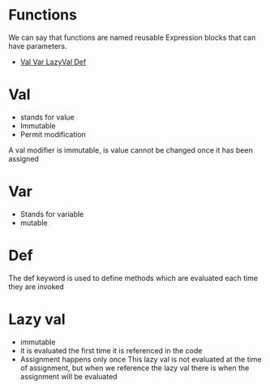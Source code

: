 # Functions

We can say that functions are named reusable Expression blocks
that can have parameters.

- [Val Var LazyVal Def](../VarValLazyValDef.sc)

# Val

- stands for value
- Immutable
- Permit modification

A val modifier is immutable, is value cannot be changed once it has
been assigned

# Var
  - Stands for variable
  - mutable

# Def
The def keyword is used to define methods which are evaluated each time
they are invoked
 

# Lazy val
- immutable
- it is evaluated the first time it is referenced in the code
- Assignment happens only once
This lazy val is not evaluated at the time of assignment, but 
when we reference the lazy val there is when the assignment will be 
evaluated


